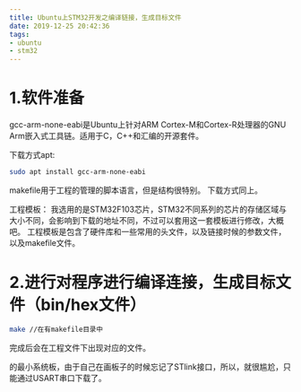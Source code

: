 ```yaml
---
title: Ubuntu上STM32开发之编译链接，生成目标文件
date: 2019-12-25 20:42:36
tags:
- ubuntu
- stm32
---
```

# 1.软件准备

gcc-arm-none-eabi是Ubuntu上针对ARM Cortex-M和Cortex-R处理器的GNU Arm嵌入式工具链。适用于C，C++和汇编的开源套件。

下载方式apt:
```bash
sudo apt install gcc-arm-none-eabi
```

makefile用于工程的管理的脚本语言，但是结构很特别。
下载方式同上。

工程模板：
我选用的是STM32F103芯片，STM32不同系列的芯片的存储区域与大小不同，会影响到下载的地址不同，不过可以套用这一套模板进行修改，大概吧。
工程模板是包含了硬件库和一些常用的头文件，以及链接时候的参数文件，以及makefile文件。

# 2.进行对程序进行编译连接，生成目标文件（bin/hex文件）
```bash
make //在有makefile目录中
```
完成后会在工程文件下出现对应的文件。


的最小系统板，由于自己在画板子的时候忘记了STlink接口，所以，就很尴尬，只能通过USART串口下载了。

